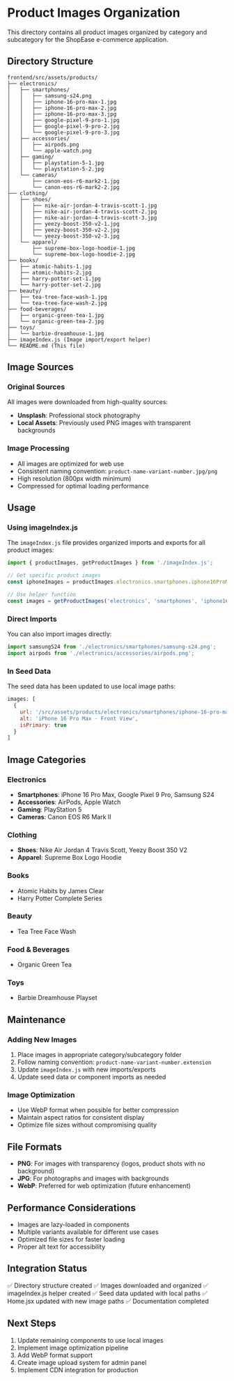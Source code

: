 # Product Images Organization

This directory contains all product images organized by category and subcategory for the ShopEase e-commerce application.

## Directory Structure

```
frontend/src/assets/products/
├── electronics/
│   ├── smartphones/
│   │   ├── samsung-s24.png
│   │   ├── iphone-16-pro-max-1.jpg
│   │   ├── iphone-16-pro-max-2.jpg
│   │   ├── iphone-16-pro-max-3.jpg
│   │   ├── google-pixel-9-pro-1.jpg
│   │   ├── google-pixel-9-pro-2.jpg
│   │   └── google-pixel-9-pro-3.jpg
│   ├── accessories/
│   │   ├── airpods.png
│   │   └── apple-watch.png
│   ├── gaming/
│   │   ├── playstation-5-1.jpg
│   │   └── playstation-5-2.jpg
│   └── cameras/
│       ├── canon-eos-r6-mark2-1.jpg
│       └── canon-eos-r6-mark2-2.jpg
├── clothing/
│   ├── shoes/
│   │   ├── nike-air-jordan-4-travis-scott-1.jpg
│   │   ├── nike-air-jordan-4-travis-scott-2.jpg
│   │   ├── nike-air-jordan-4-travis-scott-3.jpg
│   │   ├── yeezy-boost-350-v2-1.jpg
│   │   ├── yeezy-boost-350-v2-2.jpg
│   │   └── yeezy-boost-350-v2-3.jpg
│   └── apparel/
│       ├── supreme-box-logo-hoodie-1.jpg
│       └── supreme-box-logo-hoodie-2.jpg
├── books/
│   ├── atomic-habits-1.jpg
│   ├── atomic-habits-2.jpg
│   ├── harry-potter-set-1.jpg
│   └── harry-potter-set-2.jpg
├── beauty/
│   ├── tea-tree-face-wash-1.jpg
│   └── tea-tree-face-wash-2.jpg
├── food-beverages/
│   ├── organic-green-tea-1.jpg
│   └── organic-green-tea-2.jpg
├── toys/
│   └── barbie-dreamhouse-1.jpg
├── imageIndex.js (Image import/export helper)
└── README.md (This file)
```

## Image Sources

### Original Sources
All images were downloaded from high-quality sources:
- **Unsplash**: Professional stock photography
- **Local Assets**: Previously used PNG images with transparent backgrounds

### Image Processing
- All images are optimized for web use
- Consistent naming convention: `product-name-variant-number.jpg/png`
- High resolution (800px width minimum)
- Compressed for optimal loading performance

## Usage

### Using imageIndex.js
The `imageIndex.js` file provides organized imports and exports for all product images:

```javascript
import { productImages, getProductImages } from './imageIndex.js';

// Get specific product images
const iphoneImages = productImages.electronics.smartphones.iphone16ProMax;

// Use helper function
const images = getProductImages('electronics', 'smartphones', 'iphone16ProMax');
```

### Direct Imports
You can also import images directly:

```javascript
import samsungS24 from './electronics/smartphones/samsung-s24.png';
import airpods from './electronics/accessories/airpods.png';
```

### In Seed Data
The seed data has been updated to use local image paths:

```javascript
images: [
  {
    url: '/src/assets/products/electronics/smartphones/iphone-16-pro-max-1.jpg',
    alt: 'iPhone 16 Pro Max - Front View',
    isPrimary: true
  }
]
```

## Image Categories

### Electronics
- **Smartphones**: iPhone 16 Pro Max, Google Pixel 9 Pro, Samsung S24
- **Accessories**: AirPods, Apple Watch
- **Gaming**: PlayStation 5
- **Cameras**: Canon EOS R6 Mark II

### Clothing
- **Shoes**: Nike Air Jordan 4 Travis Scott, Yeezy Boost 350 V2
- **Apparel**: Supreme Box Logo Hoodie

### Books
- Atomic Habits by James Clear
- Harry Potter Complete Series

### Beauty
- Tea Tree Face Wash

### Food & Beverages
- Organic Green Tea

### Toys
- Barbie Dreamhouse Playset

## Maintenance

### Adding New Images
1. Place images in appropriate category/subcategory folder
2. Follow naming convention: `product-name-variant-number.extension`
3. Update `imageIndex.js` with new imports/exports
4. Update seed data or component imports as needed

### Image Optimization
- Use WebP format when possible for better compression
- Maintain aspect ratios for consistent display
- Optimize file sizes without compromising quality

## File Formats
- **PNG**: For images with transparency (logos, product shots with no background)
- **JPG**: For photographs and images with backgrounds
- **WebP**: Preferred for web optimization (future enhancement)

## Performance Considerations
- Images are lazy-loaded in components
- Multiple variants available for different use cases
- Optimized file sizes for faster loading
- Proper alt text for accessibility

## Integration Status
✅ Directory structure created
✅ Images downloaded and organized
✅ imageIndex.js helper created
✅ Seed data updated with local paths
✅ Home.jsx updated with new image paths
✅ Documentation completed

## Next Steps
1. Update remaining components to use local images
2. Implement image optimization pipeline
3. Add WebP format support
4. Create image upload system for admin panel
5. Implement CDN integration for production
